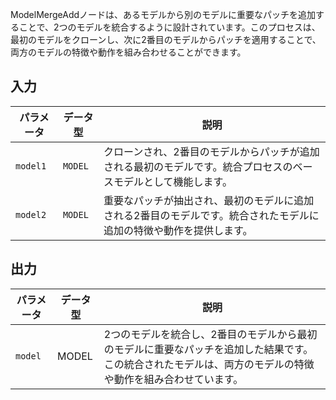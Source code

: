 
ModelMergeAddノードは、あるモデルから別のモデルに重要なパッチを追加することで、2つのモデルを統合するように設計されています。このプロセスは、最初のモデルをクローンし、次に2番目のモデルからパッチを適用することで、両方のモデルの特徴や動作を組み合わせることができます。

## 入力

| パラメータ | データ型 | 説明 |
|-----------|-------------|-------------|
| `model1`  | `MODEL`     | クローンされ、2番目のモデルからパッチが追加される最初のモデルです。統合プロセスのベースモデルとして機能します。 |
| `model2`  | `MODEL`     | 重要なパッチが抽出され、最初のモデルに追加される2番目のモデルです。統合されたモデルに追加の特徴や動作を提供します。 |

## 出力

| パラメータ | データ型 | 説明 |
|-----------|-------------|-------------|
| `model`   | MODEL     | 2つのモデルを統合し、2番目のモデルから最初のモデルに重要なパッチを追加した結果です。この統合されたモデルは、両方のモデルの特徴や動作を組み合わせています。 |
